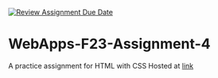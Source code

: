 [![Review Assignment Due Date](https://classroom.github.com/assets/deadline-readme-button-24ddc0f5d75046c5622901739e7c5dd533143b0c8e959d652212380cedb1ea36.svg)](https://classroom.github.com/a/4tKarLeg)
# WebApps-F23-Assignment-4
A practice assignment for HTML with CSS
Hosted at [link](https://44-563-webapps-f23.github.io/44563-webapps-f23-assignment4-Srinadh1998-hub/playpart.htmlh)
